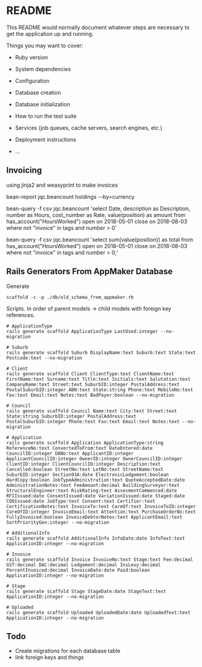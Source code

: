 # README

This README would normally document whatever steps are necessary to get the
application up and running.

Things you may want to cover:

- Ruby version

- System dependencies

- Configuration

- Database creation

- Database initialization

- How to run the test suite

- Services (job queues, cache servers, search engines, etc.)

- Deployment instructions

- ...

## Invoicing

using jinja2 and weasyprint to make invoices

bean-report jqc.beancount holdings --by=currency

bean-query -f csv jqc.beancount 'select Date, description as Description, number as Hours, cost_number as Rate, value(position) as amount from has_account("HoursWorked") open on 2018-05-01 close on 2018-08-03 where not "invoice" in tags and number > 0'

bean-query -f csv jqc.beancount 'select sum(value(position)) as total from has_account("HoursWorked") open on 2018-05-01 close on 2018-08-03 where not "invoice" in tags and number > 0;'

## Rails Generators From AppMaker Database

Generate
```
scaffold -c -p ./db/old_schema_from_appmaker.rb
```

Scripts. In order of parent models -> child models with foreign key references.
```
# ApplicationType
rails generate scaffold ApplicationType LastUsed:integer --no-migration

# Suburb
rails generate scaffold Suburb DisplayName:text Suburb:text State:text Postcode:text --no-migration

# Client
rails generate scaffold Client ClientType:text ClientName:text FirstName:text Surname:text Title:text Initials:text Salutation:text CompanyName:text Street:text SuburbID:integer PostalAddress:text PostalSuburbID:integer ABN:text State:string Phone:text MobileNo:text Fax:text Email:text Notes:text BadPayer:boolean --no-migration

# Council
rails generate scaffold Council Name:text City:text Street:text State:string SuburbID:integer PostalAddress:text PostalSuburbID:integer Phone:text Fax:text Email:text Notes:text --no-migration

# Application
rails generate scaffold Application ApplicationType:string ReferenceNo:text ConvertedToFrom:text DateEntered:date CouncilID:integer DANo:text ApplicantID:integer ApplicantCouncilID:integer OwnerID:integer OwnerCouncilID:integer ClientID:integer ClientCouncilID:integer Description:text Cancelled:boolean StreetNo:text LotNo:text StreetName:text SuburbID:integer Section93A:date ElectronicLodgement:boolean HardCopy:boolean JobTypeAdministration:text QuoteAcceptedDate:date AdministrationNotes:text FeeAmount:decimal BuildingSurveyor:text StructuralEngineer:text RiskRating:text AssesmentCommenced:date RFIIssued:date ConsentIssued:date VariationIssued:date Staged:date COOIssued:date JobType:text Consent:text Certifier:text CertificationNotes:text InvoiceTo:text CareOf:text InvoiceToID:integer CareOfID:integer InvoiceEmail:text Attention:text PurchaseOrderNo:text FullyInvoiced:boolean InvoiceDebtorNotes:text ApplicantEmail:text SortPriorityGen:integer --no-migration

# AdditionalInfo
rails generate scaffold AdditionalInfo InfoDate:date InfoText:text ApplicationID:integer --no-migration

# Invoice
rails generate scaffold Invoice InvoiceNo:text Stage:text Fee:decimal GST:decimal DAC:decimal Lodgement:decimal InsLevy:decimal PercentInvoiced:decimal InvoiceDate:date Paid:boolean ApplicationID:integer --no-migration

# Stage
rails generate scaffold Stage StageDate:date StageText:text ApplicationID:integer --no-migration

# Uploaded
rails generate scaffold Uploaded UploadedDate:date UploadedText:text ApplicationID:integer --no-migration
```

## Todo

- Create migrations for each database table
- link foreign keys and things
